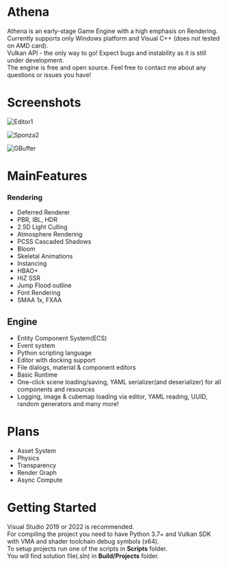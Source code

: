 # Athena
Athena is an early-stage Game Engine with a high emphasis on Rendering.     
Currently supports only Windows platform and Visual C++ (does not tested on AMD card).    
Vulkan API - the only way to go! Expect bugs and instability as it is still under development.    
The engine is free and open source. Feel free to contact me about any questions or issues you have!

# Screenshots
![Editor1](https://github.com/Algor1tm/Athena/assets/68811145/73d81214-1bfe-4be9-a4c1-ffbe234911fb)

![Sponza2](https://github.com/Algor1tm/Athena/assets/68811145/ed4898d1-e80e-42db-a7a3-c0f16adda1f0)

![GBuffer](https://github.com/Algor1tm/Athena/assets/68811145/08a3b7b3-1c85-412f-954a-1a9f4c4ca742)

# MainFeatures

### Rendering

- Deferred Renderer
- PBR, IBL, HDR
- 2.5D Light Culling
- Atmosphere Rendering
- PCSS Cascaded Shadows
- Bloom
- Skeletal Animations
- Instancing
- HBAO+
- HiZ SSR
- Jump Flood outline
- Font Rendering
- SMAA 1x, FXAA

## Engine

- Entity Component System(ECS)
- Event system
- Python scripting language
- Editor with docking support
- File dialogs, material & component editors
- Basic Runtime
- One-click scene loading/saving, YAML serializer(and deserializer) for all components and resources
- Logging, image & cubemap loading via editor, YAML reading, UUID, random generators and many more!

# Plans

- Asset System
- Physics
- Transparency
- Render Graph
- Async Compute


# Getting Started
Visual Studio 2019 or 2022 is recommended.  
For compiling the project you need to have Python 3.7+ and Vulkan SDK with VMA and shader toolchain debug symbols (x64).    
To setup projects run one of the scripts in <b>Scripts</b> folder.      
You will find solution file(.sln) in <b>Build/Projects</b> folder.      
